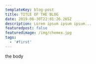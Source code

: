 ```yaml
---
templateKey: blog-post
title: TITLE OF THE BLOG
date: 2019-06-30T22:01:26.265Z
description: Lorem ipsum ipsum ipsum...
featuredpost: false
featuredimage: /img/chemex.jpg
tags:
  - '#first'
---
```

the body
